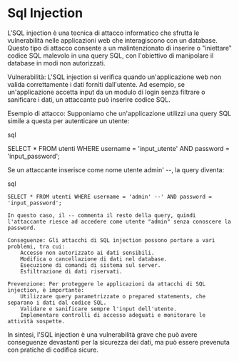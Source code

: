 # Sql Injection


L'SQL injection è una tecnica di attacco informatico che sfrutta le vulnerabilità nelle applicazioni web che interagiscono con un database. Questo tipo di attacco consente a un malintenzionato di inserire o "iniettare" codice SQL malevolo in una query SQL, con l'obiettivo di manipolare il database in modi non autorizzati.

Vulnerabilità: L'SQL injection si verifica quando un'applicazione web non valida correttamente i dati forniti dall'utente. Ad esempio, se un'applicazione accetta input da un modulo di login senza filtrare o sanificare i dati, un attaccante può inserire codice SQL.



Esempio di attacco: Supponiamo che un'applicazione utilizzi una query SQL simile a questa per autenticare un utente:

sql

SELECT * FROM utenti WHERE username = 'input_utente' AND password = 'input_password';

Se un attaccante inserisce come nome utente admin' --, la query diventa:

sql

    SELECT * FROM utenti WHERE username = 'admin' --' AND password = 'input_password';

    In questo caso, il -- commenta il resto della query, quindi l'attaccante riesce ad accedere come utente "admin" senza conoscere la password.

    Conseguenze: Gli attacchi di SQL injection possono portare a vari problemi, tra cui:
        Accesso non autorizzato ai dati sensibili.
        Modifica o cancellazione di dati nel database.
        Esecuzione di comandi di sistema sul server.
        Esfiltrazione di dati riservati.

    Prevenzione: Per proteggere le applicazioni da attacchi di SQL injection, è importante:
        Utilizzare query parametrizzate o prepared statements, che separano i dati dal codice SQL.
        Validare e sanificare sempre l'input dell'utente.
        Implementare controlli di accesso adeguati e monitorare le attività sospette.

In sintesi, l'SQL injection è una vulnerabilità grave che può avere conseguenze devastanti per la sicurezza dei dati, ma può essere prevenuta con pratiche di codifica sicure.

